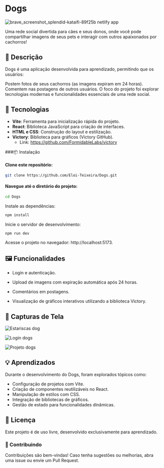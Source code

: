 # Dogs

![brave_screenshot_splendid-kataifi-89f25b netlify app](https://github.com/user-attachments/assets/eb6d1899-caa5-4f0d-b426-9897830ce9e6)

Uma rede social divertida para cães e seus donos, onde você pode compartilhar imagens de seus pets e interagir com outros apaixonados por cachorros!

## 🐾 Descrição
Dogs é uma aplicação desenvolvida para aprendizado, permitindo que os usuários:

Postem fotos de seus cachorros (as imagens expiram em 24 horas).
Comentem nas postagens de outros usuários.
O foco do projeto foi explorar tecnologias modernas e funcionalidades essenciais de uma rede social.

## 🚀 Tecnologias
- **Vite**: Ferramenta para inicialização rápida do projeto.
- **React**: Biblioteca JavaScript para criação de interfaces.
- **HTML e CSS**: Construção do layout e estilização.
- **Victory**: Biblioteca para gráficos (Victory GitHub).
	- Link: https://github.com/FormidableLabs/victory

###📦 Instalação
#### Clone este repositório:

``` bash
git clone https://github.com/Eloi-Teixeira/Dogs.git
```

#### Navegue até o diretório do projeto:

``` bash
cd Dogs
```

Instale as dependências:
``` bash
npm install
```

Inicie o servidor de desenvolvimento:
``` bash
npm run dev
```
Acesse o projeto no navegador:
http://localhost:5173.

## 🖼️ Funcionalidades
- Login e autenticação.

- Upload de imagens com expiração automática após 24 horas.
- Comentários em postagens.
- Visualização de gráficos interativos utilizando a biblioteca Victory.
## 🐶 Capturas de Tela 

![Estariscas dog](https://github.com/user-attachments/assets/021ce21b-1823-4bfe-ad93-cb032524f5a3)

![Login dogs](https://github.com/user-attachments/assets/efea92a7-f4f8-4552-9bd4-713afe4bbe0d)

![Projeto dogs](https://github.com/user-attachments/assets/90bf723a-b7b1-43ad-9d0a-85d03809b8aa)

## 💡 Aprendizados

Durante o desenvolvimento do Dogs, foram explorados tópicos como:

- Configuração de projetos com Vite.
- Criação de componentes reutilizáveis no React.
- Manipulação de estilos com CSS.
- Integração de bibliotecas de gráficos.
- Gestão de estado para funcionalidades dinâmicas.
## 📜 Licença
Este projeto é de uso livre, desenvolvido exclusivamente para aprendizado.

### 🤝 Contribuindo
Contribuições são bem-vindas! Caso tenha sugestões ou melhorias, abra uma issue ou envie um Pull Request.
